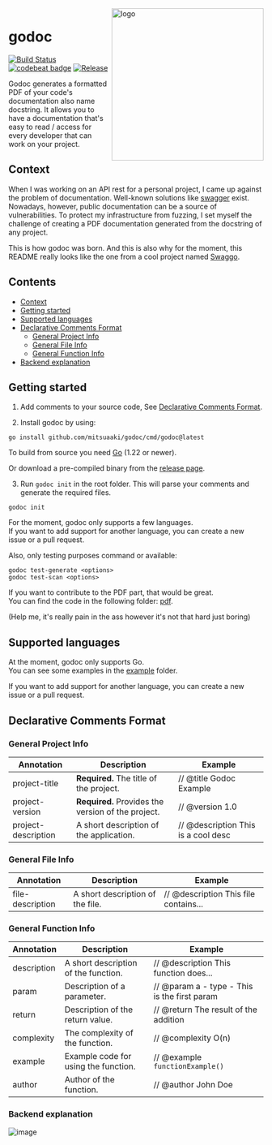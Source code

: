 <img align="right" width="300px" src="https://github.com/mitsuaaki/docfmt/assets/69150061/25510cf3-17ca-44d2-93bb-81b698eb4504" alt="logo">

# godoc

[![Build Status](https://github.com/mitsuaaki/docfmt/actions/workflows/go.yml/badge.svg?branch=main)](https://github.com/features/actions)
[![codebeat badge](https://codebeat.co/badges/c8c55d12-43ca-40dd-9901-cf87a472273b)](https://codebeat.co/projects/github-com-mitsuaaki-docfmt-main)
[![Release](https://img.shields.io/github/release/mitsuaaki/docfmt.svg?style=flat-square)](https://github.com/mitsuaaki/docfmt/releases)


Godoc generates a formatted PDF of your code's documentation also name docstring.
It allows you to have a documentation that's easy to read / access for every developer that can work on your project.

## Context

When I was working on an API rest for a personal project, I came up against the problem of documentation. 
Well-known solutions like [swagger](https://swagger.io/) exist. 
Nowadays, however, public documentation can be a source of vulnerabilities. 
To protect my infrastructure from fuzzing, I set myself the challenge of creating a PDF documentation generated from the docstring of any project.

This is how godoc was born.
And this is also why for the moment, this README really looks like the one from a cool project named [Swaggo](https://github.com/swaggo).

## Contents
- [Context](#context)
- [Getting started](#getting-started)
- [Supported languages](#supported-languages)
- [Declarative Comments Format](#declarative-comments-format)
  - [General Project Info](#general-project-info)
  - [General File Info](#general-file-info)
  - [General Function Info](#general-function-info)
- [Backend explanation](#backend-explanation)

## Getting started

1. Add comments to your source code, See [Declarative Comments Format](#declarative-comments-format).

2. Install godoc by using:
```shell
go install github.com/mitsuaaki/godoc/cmd/godoc@latest 
```
To build from source you need [Go](https://golang.org/dl) (1.22 or newer).

Or download a pre-compiled binary from the [release page](https://github.com/mitsuaaki/godoc/releases).

3. Run `godoc init` in the root folder. This will parse your comments and generate the required files.
```shell
godoc init
```

For the moment, godoc only supports a few languages. <br>
If you want to add support for another language, you can create a new issue or a pull request.<br>

Also, only testing purposes command or available:
```shell
godoc test-generate <options>
godoc test-scan <options>
```

If you want to contribute to the PDF part, that would be great. <br>
You can find the code in the following folder: [pdf](https://github.com/mitsuaaki/godoc/app/formatter). 

(Help me, it's really pain in the ass however it's not that hard just boring)

## Supported languages

At the moment, godoc only supports Go.<br />
You can see some examples in the [example](https://github.com/mitsuaaki/godoc/example/) folder.

If you want to add support for another language, you can create a new issue or a pull request.

## Declarative Comments Format

### General Project Info

| Annotation           | Description                                         | Example                             |
|----------------------|-----------------------------------------------------|-------------------------------------|
| project-title        | **Required.** The title of the project.             | // @title Godoc Example             |
| project-version      | **Required.** Provides the version of the project.  | // @version 1.0                     |
| project-description  | A short description of the application.             | // @description This is a cool desc |

### General File Info

| Annotation       | Description                                        | Example                               |
|------------------|----------------------------------------------------|---------------------------------------|
| file-description | A short description of the file.                   | // @description This file contains... |

### General Function Info

| Annotation   | Description                          | Example                                      |
|--------------|--------------------------------------|----------------------------------------------|
| description  | A short description of the function. | // @description This function does...        |
| param        | Description of a parameter.          | // @param a - type - This is the first param |
| return       | Description of the return value.     | // @return The result of the addition        |
| complexity   | The complexity of the function.      | // @complexity O(n)                          |
| example      | Example code for using the function. | // @example `functionExample()`              |
| author       | Author of the function.              | // @author John Doe                          |

### Backend explanation

![image](https://github.com/mitsuaaki/godoc/assets/69150061/ac49811b-d87b-4cdf-b9d2-57e4f00ada88)

